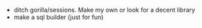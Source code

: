 - ditch gorilla/sessions. Make my own or look for a decent library
- make a sql builder (just for fun)
